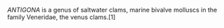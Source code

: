 _ANTIGONA_ is a genus of saltwater clams, marine bivalve molluscs in the family Veneridae, the venus clams.[1]
